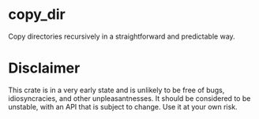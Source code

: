 # copy_dir

Copy directories recursively in a straightforward and predictable way.

# Disclaimer

This crate is in a very early state and is unlikely to be free of bugs,
idiosyncracies, and other unpleasantnesses. It should be considered to be
unstable, with an API that is subject to change. Use it at your own risk.
